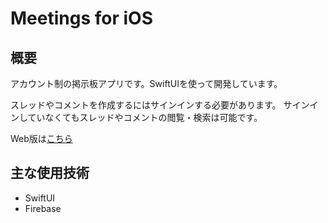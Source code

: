 # Meetings for iOS

## 概要
アカウント制の掲示板アプリです。SwiftUIを使って開発しています。

スレッドやコメントを作成するにはサインインする必要があります。 サインインしていなくてもスレッドやコメントの閲覧・検索は可能です。

Web版は[こちら](https://github.com/Yu357/Meetings-Web)

## 主な使用技術
- SwiftUI
- Firebase
